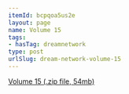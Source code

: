 ```yaml
---
itemId: bcpqoa5us2e
layout: page
name: Volume 15
tags:
- hasTag: dreamnetwork
type: post
urlSlug: dream-network-volume-15
---
```

<a href="../files/Volume_15.zip" download>Volume 15 (.zip file, 54mb)</a>